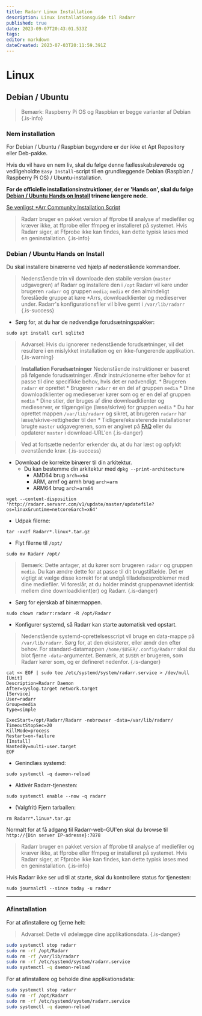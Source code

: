 ```yaml
---
title: Radarr Linux Installation
description: Linux installationsguide til Radarr
published: true
date: 2023-09-07T20:43:01.533Z
tags: 
editor: markdown
dateCreated: 2023-07-03T20:11:59.391Z
---
```


# Linux

## Debian / Ubuntu

> Bemærk: Raspberry Pi OS og Raspbian er begge varianter af Debian {.is-info}

### Nem installation

For Debian / Ubuntu / Raspbian begyndere er der ikke et Apt Repository eller Deb-pakke.

Hvis du vil have en nem liv, skal du følge denne fællesskabsleverede og vedligeholdte `Easy Install`-script til en grundlæggende Debian (Raspbian / Raspberry Pi OS) / Ubuntu-installation.

**For de officielle installationsinstruktioner, der er 'Hands on', skal du følge [Debian / Ubuntu Hands on Install](#debian-ubuntu-hands-on-install) trinene længere nede.**

[Se venligst \*Arr Community Installation Script](/install-script)

> Radarr bruger en pakket version af ffprobe til analyse af mediefiler og kræver ikke, at ffprobe eller ffmpeg er installeret på systemet. Hvis Radarr siger, at Ffprobe ikke kan findes, kan dette typisk løses med en geninstallation.
{.is-info}

### Debian / Ubuntu Hands on Install

Du skal installere binærerne ved hjælp af nedenstående kommandoer.

> Nedenstående trin vil downloade den stabile version (`master` udgavegren) af Radarr og installere den i `/opt`
> Radarr vil køre under brugeren `radarr` og gruppen `media`; `media` er den almindeligt foreslåede gruppe at køre \*Arrs, downloadklienter og medieserver under.
> Radarr's konfigurationsfiler vil blive gemt i `/var/lib/radarr`
{.is-success}

- Sørg for, at du har de nødvendige forudsætningspakker:

```shell
sudo apt install curl sqlite3
```

> Advarsel: Hvis du ignorerer nedenstående forudsætninger, vil det resultere i en mislykket installation og en ikke-fungerende applikation. {.is-warning}

> **Installation Forudsætninger**
> Nedenstående instruktioner er baseret på følgende forudsætninger. Ændr instruktionerne efter behov for at passe til dine specifikke behov, hvis det er nødvendigt.
> \* Brugeren `radarr` er oprettet
> \* Brugeren `radarr` er en del af gruppen `media`
> \* Dine downloadklienter og medieserver kører som og er en del af gruppen `media`
> \* Dine stier, der bruges af dine downloadklienter og medieserver, er tilgængelige (læse/skrive) for gruppen `media`
> \* Du har oprettet mappen `/var/lib/radarr` og sikret, at brugeren `radarr` har læse/skrive-rettigheder til den
> \* Tidligere/eksisterende installationer brugte `master` udgavegrenen, som er angivet på [FAQ](/radarr/faq) eller du opdaterer `master` i download-URL'en
{.is-danger}

> Ved at fortsætte nedenfor erkender du, at du har læst og opfyldt ovenstående krav. {.is-success}

- Download de korrekte binærer til din arkitektur.
  - Du kan bestemme din arkitektur med `dpkg --print-architecture`
    - AMD64 brug `arch=x64`
    - ARM, armf og armh brug `arch=arm`
    - ARM64 brug `arch=arm64`

```shell
wget --content-disposition 'http://radarr.servarr.com/v1/update/master/updatefile?os=linux&runtime=netcore&arch=x64'
```

- Udpak filerne:

```shell
tar -xvzf Radarr*.linux*.tar.gz
```

- Flyt filerne til `/opt/`

```shell
sudo mv Radarr /opt/
```

> Bemærk: Dette antager, at du kører som brugeren `radarr` og gruppen `media`. Du kan ændre dette for at passe til dit brugstilfælde. Det er vigtigt at vælge disse korrekt for at undgå tilladelsesproblemer med dine mediefiler. Vi foreslår, at du holder mindst gruppenavnet identisk mellem dine downloadklient(er) og Radarr.
{.is-danger}

- Sørg for ejerskab af binærmappen.

```shell  
sudo chown radarr:radarr -R /opt/Radarr
```

- Konfigurer systemd, så Radarr kan starte automatisk ved opstart.

> Nedenstående systemd-oprettelsesscript vil bruge en data-mappe på `/var/lib/radarr`. Sørg for, at den eksisterer, eller ændr den efter behov. For standard-datamappen `/home/$USER/.config/Radarr` skal du blot fjerne `-data`-argumentet. Bemærk, at `$USER` er brugeren, som Radarr kører som, og er defineret nedenfor.
{.is-danger}

```shell
cat << EOF | sudo tee /etc/systemd/system/radarr.service > /dev/null
[Unit]
Description=Radarr Daemon
After=syslog.target network.target
[Service]
User=radarr
Group=media
Type=simple

ExecStart=/opt/Radarr/Radarr -nobrowser -data=/var/lib/radarr/
TimeoutStopSec=20
KillMode=process
Restart=on-failure
[Install]
WantedBy=multi-user.target
EOF
```

- Genindlæs systemd:

```shell
sudo systemctl -q daemon-reload
```

- Aktivér Radarr-tjenesten:

```shell
sudo systemctl enable --now -q radarr
```

- (Valgfrit) Fjern tarballen:

```shell
rm Radarr*.linux*.tar.gz
```

Normalt for at få adgang til Radarr-web-GUI'en skal du browse til `http://{Din server IP-adresse}:7878`

> Radarr bruger en pakket version af ffprobe til analyse af mediefiler og kræver ikke, at ffprobe eller ffmpeg er installeret på systemet. Hvis Radarr siger, at Ffprobe ikke kan findes, kan dette typisk løses med en geninstallation.
{.is-info}

Hvis Radarr ikke ser ud til at starte, skal du kontrollere status for tjenesten:

```shell
sudo journalctl --since today -u radarr
```

---

### Afinstallation

For at afinstallere og fjerne helt:
> Advarsel: Dette vil ødelægge dine applikationsdata. {.is-danger}

```bash
sudo systemctl stop radarr
sudo rm -rf /opt/Radarr
sudo rm -rf /var/lib/radarr
sudo rm -rf /etc/systemd/system/radarr.service
sudo systemctl -q daemon-reload
```

For at afinstallere og beholde dine applikationsdata:

```bash
sudo systemctl stop radarr
sudo rm -rf /opt/Radarr
sudo rm -rf /etc/systemd/system/radarr.service
sudo systemctl -q daemon-reload
```